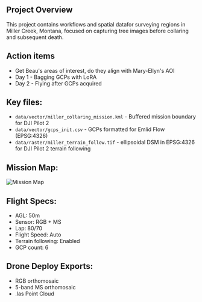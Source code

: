 ## Project Overview
This project contains workflows and spatial datafor surveying regions in Miller Creek, Montana, focused on capturing tree images before collaring and subsequent death. 

## Action items
- Get Beau's areas of interest, do they align with Mary-Ellyn's AOI
- Day 1 - Bagging GCPs with LoRA
- Day 2 - Flying after GCPs acquired

## Key files:
- `data/vector/miller_collaring_mission.kml` -  Buffered mission boundary for DJI Pilot 2
- `data/vector/gcps_init.csv` - GCPs formatted for Emlid Flow (EPSG:4326)
- `data/raster/miller_terrain_follow.tif` - ellipsoidal DSM in EPSG:4326 for DJI Pilot 2 terrain following

## Mission Map:
![Mission Map](planning/miller_mission_map.png)

## Flight Specs:
- AGL: 50m
- Sensor: RGB + MS
- Lap: 80/70
- Flight Speed: Auto
- Terrain following: Enabled
- GCP count: 6

## Drone Deploy Exports:
- RGB orthomosaic
- 5-band MS orthomosaic
- .las Point Cloud